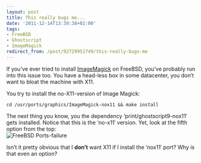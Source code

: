 ```yaml
---
layout: post
title: This really bugs me...
date: '2011-12-14T13:39:38+02:00'
tags:
- FreeBSD
- Ghostscript
- ImageMagick
redirect_from: /post/92729951749/this-really-bugs-me
---
```


If you’ve ever tried to install [ImageMagick](http://www.imagemagick.org/) on FreeBSD, you’ve probably run into this issue too. You have a head-less box in some datacenter, you don’t want to bloat the machine with X11.

You try to install the no-X11-version of Image Magick:

    cd /usr/ports/graphics/ImageMagick-nox11 && make install

The next thing you know, you the dependency ‘print/ghostscript9-nox11′ gets installed. Notice that this is the ‘no-x11′ version. Yet, look at the fifth option from the top:\
![FreeBSD Ports-failure](http://viktorpetersson.com/wp-content/uploads/2011/12/Screen-Shot-2011-12-14-at-1.34.06-PM.png "FreeBSD Ports-failure")

Isn’t it pretty obvious that I **don’t** want X11 if I install the ‘nox11′ port? Why is that even an option?
